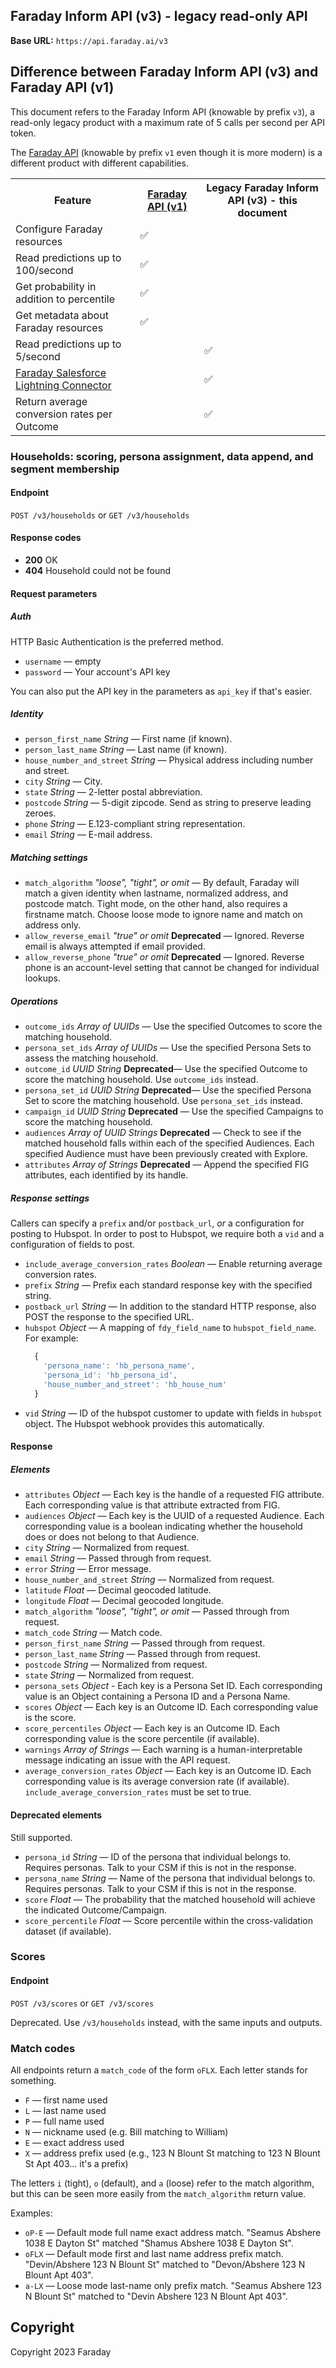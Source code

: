 ## Faraday Inform API (v3) - legacy read-only API

**Base URL:** `https://api.faraday.ai/v3`

## Difference between Faraday Inform API (v3) and Faraday API (v1)

This document refers to the Faraday Inform API (knowable by prefix `v3`), a read-only legacy product with a maximum rate of 5 calls per second per API token.

The [Faraday API](https://faraday.ai/developers/reference) (knowable by prefix `v1` even though it is more modern) is a different product with different capabilities.

<table>
<tr>
<th>Feature</th>
<th><a href="https://faraday.ai/developers/reference">Faraday API (v1)</a></th>
<th>Legacy Faraday Inform API (v3) - this document</th>
</tr>
<tr>
<td>Configure Faraday resources</td>
<td>✅</td>
<td></td>
</tr>
<tr>
<td>Read predictions up to 100/second</td>
<td>✅</td>
<td></td>
</tr>
<tr>
<td>Get probability in addition to percentile</td>
<td>✅</td>
<td></td>
</tr>
<tr>
<td>Get metadata about Faraday resources</td>
<td>✅</td>
<td></td>
</tr>
<tr>
<td>Read predictions up to 5/second</td>
<td></td>
<td>✅</td>
</tr>
<tr>
<td><a href="https://docs.google.com/document/d/1nThkUeqJROPjJEs8E9zy4vnzRajLQIV66SiHmujT-z0/edit#heading=h.7k6rycn881a">Faraday Salesforce Lightning Connector</a></td>
<td></td>
<td>✅</td>
</tr>
<tr>
<td>Return average conversion rates per Outcome</td>
<td></td>
<td>✅</td>
</tr>
</table>

### Households: scoring, persona assignment, data append, and segment membership

#### Endpoint

`POST /v3/households` or `GET /v3/households`

#### Response codes

- **200** OK
- **404** Household could not be found

#### Request parameters

##### Auth

HTTP Basic Authentication is the preferred method.

- `username` — empty
- `password` — Your account's API key

You can also put the API key in the parameters as `api_key` if that's easier.

##### Identity

- `person_first_name` _String_ — First name (if known).
- `person_last_name` _String_ — Last name (if known).
- `house_number_and_street` _String_ — Physical address including number and street.
- `city` _String_ — City.
- `state` _String_ — 2-letter postal abbreviation.
- `postcode` _String_ — 5-digit zipcode. Send as string to preserve leading zeroes.
- `phone` _String_ — E.123-compliant string representation.
- `email` _String_ — E-mail address.

##### Matching settings

- `match_algorithm` _"loose", "tight", or omit_ — By default, Faraday will match a given identity when lastname, normalized address, and postcode match. Tight mode, on the other hand, also requires a firstname match. Choose loose mode to ignore name and match on address only.
- `allow_reverse_email` _"true" or omit_ **Deprecated** — Ignored. Reverse email is always attempted if email provided.
- `allow_reverse_phone` _"true" or omit_ **Deprecated** — Ignored. Reverse phone is an account-level setting that cannot be changed for individual lookups.

##### Operations

- `outcome_ids` _Array of UUIDs_ — Use the specified Outcomes to score the matching household.
- `persona_set_ids` _Array of UUIDs_ — Use the specified Persona Sets to assess the matching household.
- `outcome_id` _UUID String_ **Deprecated**— Use the specified Outcome to score the matching household. Use `outcome_ids` instead.
- `persona_set_id` _UUID String_ **Deprecated**— Use the specified Persona Set to score the matching household. Use `persona_set_ids` instead.
- `campaign_id` _UUID String_ **Deprecated** — Use the specified Campaigns to score the matching household.
- `audiences` _Array of UUID Strings_ **Deprecated** — Check to see if the matched household falls within each of the specified Audiences. Each specified Audience must have been previously created with Explore.
- `attributes` _Array of Strings_ **Deprecated** — Append the specified FIG attributes, each identified by its handle.

##### Response settings

Callers can specify a `prefix` and/or `postback_url`, _or_ a configuration for posting to Hubspot. In order to post to Hubspot, we require both a `vid` and a configuration of fields to post.

- `include_average_conversion_rates` _Boolean_ — Enable returning average conversion rates.
- `prefix` _String_ — Prefix each standard response key with the specified string.
- `postback_url` _String_ — In addition to the standard HTTP response, also POST the response to the specified URL.
- `hubspot` _Object_ — A mapping of `fdy_field_name` to `hubspot_field_name`. For example:
  ```js
    {
      'persona_name': 'hb_persona_name',
      'persona_id': 'hb_persona_id',
      'house_number_and_street': 'hb_house_num'
    }
  ```
- `vid` _String_ — ID of the hubspot customer to update with fields in `hubspot` object. The Hubspot webhook provides this automatically.

#### Response

##### Elements

- `attributes` _Object_ — Each key is the handle of a requested FIG attribute. Each corresponding value is that attribute extracted from FIG.
- `audiences` _Object_ — Each key is the UUID of a requested Audience. Each corresponding value is a boolean indicating whether the household does or does not belong to that Audience.
- `city` _String_ — Normalized from request.
- `email` _String_ — Passed through from request.
- `error` _String_ — Error message.
- `house_number_and_street` _String_ — Normalized from request.
- `latitude` _Float_ — Decimal geocoded latitude.
- `longitude` _Float_ — Decimal geocoded longitude.
- `match_algorithm` _"loose", "tight", or omit_ — Passed through from request.
- `match_code` _String_ — Match code.
- `person_first_name` _String_ — Passed through from request.
- `person_last_name` _String_ — Passed through from request.
- `postcode` _String_ — Normalized from request.
- `state` _String_ — Normalized from request.
- `persona_sets` _Object_ - Each key is a Persona Set ID. Each corresponding value is an Object containing a Persona ID and a Persona Name.
- `scores` _Object_ — Each key is an Outcome ID. Each corresponding value is the score.
- `score_percentiles` _Object_ — Each key is an Outcome ID. Each corresponding value is the score percentile (if available).
- `warnings` _Array of Strings_ — Each warning is a human-interpretable message indicating an issue with the API request.
- `average_conversion_rates` _Object_ — Each key is an Outcome ID. Each corresponding value is its average conversion rate (if available). `include_average_conversion_rates` must be set to true.

#### Deprecated elements

Still supported.

- `persona_id` _String_ — ID of the persona that individual belongs to. Requires personas. Talk to your CSM if this is not in the response.
- `persona_name` _String_ — Name of the persona that individual belongs to. Requires personas. Talk to your CSM if this is not in the response.
- `score` _Float_ — The probability that the matched household will achieve the indicated Outcome/Campaign.
- `score_percentile` _Float_ — Score percentile within the cross-validation dataset (if available).

### Scores

#### Endpoint

`POST /v3/scores` or `GET /v3/scores`

Deprecated. Use `/v3/households` instead, with the same inputs and outputs.

### Match codes

All endpoints return a `match_code` of the form `oFLX`. Each letter stands for something.

- `F` — first name used
- `L` — last name used
- `P` — full name used
- `N` — nickname used (e.g. Bill matching to William)
- `E` — exact address used
- `X` — address prefix used (e.g., 123 N Blount St matching to 123 N Blount St Apt 403... it's a prefix)

The letters `i` (tight), `o` (default), and `a` (loose) refer to the match algorithm, but this can be seen more easily from the `match_algorithm` return value.

Examples:

- `oP-E` — Default mode full name exact address match. "Seamus Abshere 1038 E Dayton St" matched "Shamus Abshere 1038 E Dayton St".
- `oFLX` — Default mode first and last name address prefix match. "Devin/Abshere 123 N Blount St" matched to "Devon/Abshere 123 N Blount Apt 403".
- `a-LX` — Loose mode last-name only prefix match. "Seamus Abshere 123 N Blount St" matched to "Devin Abshere 123 N Blount Apt 403".

## Copyright

Copyright 2023 Faraday
